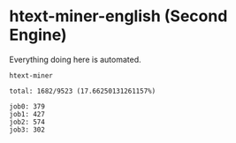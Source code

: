 # htext-miner-english (Second Engine)

Everything doing here is automated.

```
htext-miner

total: 1682/9523 (17.66250131261157%)

job0: 379
job1: 427
job2: 574
job3: 302
```